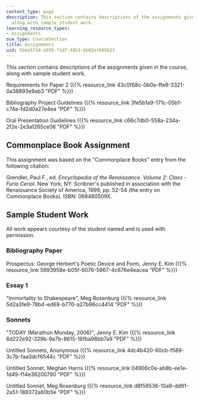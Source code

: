 ```yaml
---
content_type: page
description: This section contains descriptions of the assignments given in the course,
  along with sample student work.
learning_resource_types:
- Assignments
ocw_type: CourseSection
title: Assignments
uid: 5bea5734-a935-f1d7-48b3-bb02ef605623
---
```


This section contains descriptions of the assignments given in the course, along with sample student work.

Requirements for Paper 2 ({{% resource_link 43c0f68c-0b0e-ffe9-3321-0a38893e9ab3 "PDF" %}})

Bibliography Project Guidelines ({{% resource_link 3fe5b1a9-171c-05b1-c74e-fd2d0a27e4ea "PDF" %}})

Oral Presentation Guidelines ({{% resource_link c66c7db0-558a-234a-2f2e-2e3a1265ce06 "PDF" %}})

Commonplace Book Assignment
---------------------------

This assignment was based on the "Commonplace Books" entry from the following citation:

Grendler, Paul F., ed. _Encyclopedia of the Renaissance_. _Volume 2: Class - Furio Ceriol_. New York, NY: Scribner's published in association with the Renaissance Society of America, 1999, pp. 52-54 (the entry on Commonplace Books). ISBN: 068480509X.

Sample Student Work
-------------------

All work appears courtesy of the student named and is used with permission.

### Bibliography Paper

Prospectus: George Herbert's Poetic Device and Form, Jenny E. Kim ({{% resource_link 5993958e-b05f-6076-5967-4c676e4eacea "PDF" %}})

### Essay 1

"Immortality to Shakespeare", Meg Rosenburg ({{% resource_link 5d2a3fe9-78b4-ed69-b770-a27b96cc4414 "PDF" %}})

### Sonnets

"TODAY (Marathon Monday, 2006)", Jenny E. Kim ({{% resource_link 6d222e92-329b-9a7b-8615-16fba98bb7a9 "PDF" %}})

Untitled Sonnets, Anonymous ({{% resource_link 4dc4b420-60cb-f589-3c7b-faa3dcf6544c "PDF" %}})

Untitled Sonnet, Meghan Harris ({{% resource_link 04906c0e-ab8b-ee1e-1d49-f14e36200790 "PDF" %}})

Untitled Sonnet, Meg Rosenburg ({{% resource_link d8f56536-10a9-dd91-2a51-188372a60b5e "PDF" %}})